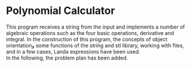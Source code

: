 # Polynomial Calculator
This program receives a string from the input and implements a number of algebraic operations such as the four basic operations, derivative and integral. In the construction of this program, the concepts of object orientationو some functions of the string and stl library, working with files, and in a few cases, Landa expressions have been used.
<br>In the following, the problem plan has been added.
